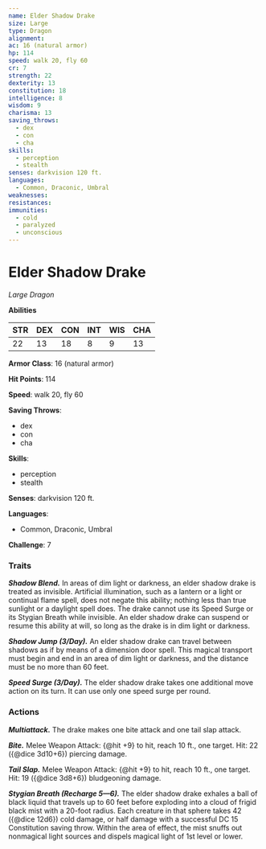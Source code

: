 ```yaml
---
name: Elder Shadow Drake
size: Large
type: Dragon
alignment: 
ac: 16 (natural armor)
hp: 114
speed: walk 20, fly 60
cr: 7
strength: 22
dexterity: 13
constitution: 18
intelligence: 8
wisdom: 9
charisma: 13
saving_throws:
  - dex
  - con
  - cha
skills:
  - perception
  - stealth
senses: darkvision 120 ft.
languages:
  - Common, Draconic, Umbral
weaknesses:
resistances:
immunities:
  - cold
  - paralyzed
  - unconscious
---
```


# Elder Shadow Drake

*Large Dragon*

**Abilities**

| STR | DEX | CON | INT | WIS | CHA |
| --- | --- | --- | --- | --- | --- |
| 22 | 13 | 18 | 8 | 9 | 13 |

**Armor Class**: 16 (natural armor)

**Hit Points**: 114

**Speed**: walk 20, fly 60

**Saving Throws**:
  - dex
  - con
  - cha

**Skills**:
  - perception
  - stealth

**Senses**: darkvision 120 ft.

**Languages**:
  - Common, Draconic, Umbral

**Challenge**: 7

### Traits
***Shadow Blend.*** In areas of dim light or darkness, an elder shadow drake is treated as invisible. Artificial illumination, such as a lantern or a light or continual flame spell, does not negate this ability; nothing less than true sunlight or a daylight spell does. The drake cannot use its Speed Surge or its Stygian Breath while invisible. An elder shadow drake can suspend or resume this ability at will, so long as the drake is in dim light or darkness.

***Shadow Jump (3/Day).*** An elder shadow drake can travel between shadows as if by means of a dimension door spell. This magical transport must begin and end in an area of dim light or darkness, and the distance must be no more than 60 feet.

***Speed Surge (3/Day).*** The elder shadow drake takes one additional move action on its turn. It can use only one speed surge per round.

### Actions
***Multiattack.*** The drake makes one bite attack and one tail slap attack.

***Bite.*** Melee Weapon Attack: {@hit +9} to hit, reach 10 ft., one target. Hit: 22 ({@dice 3d10+6}) piercing damage.

***Tail Slap.*** Melee Weapon Attack: {@hit +9} to hit, reach 10 ft., one target. Hit: 19 ({@dice 3d8+6}) bludgeoning damage.

***Stygian Breath (Recharge 5—6).*** The elder shadow drake exhales a ball of black liquid that travels up to 60 feet before exploding into a cloud of frigid black mist with a 20-foot radius. Each creature in that sphere takes 42 ({@dice 12d6}) cold damage, or half damage with a successful DC 15 Constitution saving throw. Within the area of effect, the mist snuffs out nonmagical light sources and dispels magical light of 1st level or lower.

